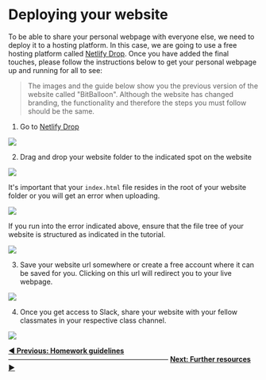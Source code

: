 # Deploying your website

To be able to share your personal webpage with everyone else, we need to deploy it to a hosting platform. In this case, we are going to use a free hosting platform called [Netlify Drop](https://app.netlify.com/drop). Once you have added the final touches, please follow the instructions below to get your personal webpage up and running for all to see:

> The images and the guide below show you the previous version of the website called "BitBalloon". Although the website has changed branding, the functionality and therefore the steps you must follow should be the same.

1. Go to [Netlify Drop](https://app.netlify.com/drop)

![](https://cd.sseu.re/BitBalloon_-_The_fastest_simplest_HTML5_hosting_platform_on_the_planet_2018-03-21_10-56-37.png)

2. Drag and drop your website folder to the indicated spot on the website

![](https://cd.sseu.re/BitBalloon_-_The_fastest_simplest_HTML5_hosting_platform_on_the_planet_2018-03-21_11-48-16.png)

It's important that your `index.html` file resides in the root of your website folder or you will get an error when uploading.

![](https://cd.sseu.re/BitBalloon_-_The_fastest_simplest_HTML5_hosting_platform_on_the_planet_2018-03-21_11-19-15.png)

If you run into the error indicated above, ensure that the file tree of your website is structured as indicated in the tutorial.

![](https://cd.sseu.re/the_big_lebio_website_2018-03-21_11-50-06.png)

3. Save your website url somewhere or create a free account where it can be saved for you. Clicking on this url will redirect you to your live webpage.

![](https://cd.sseu.re/BitBalloon_-_By_Netlify_2018-03-21_11-36-14.png)

4. Once you get access to Slack, share your website with your fellow classmates in your respective class channel.

![](https://cd.sseu.re/Slack_-_Codaisseur_Students__Teachers_2018-03-21_11-44-18.png)

**[◀ Previous: Homework guidelines](https://github.com/Codaisseur/pre-academy-homework/tree/master/01.%20Guidelines)** ――――――――――――――――――――――― **[Next: Further resources ▶](https://github.com/Codaisseur/pre-academy-homework/tree/master/03.%20Further%20resources)**
